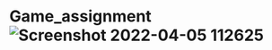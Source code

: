 # Game_assignment![Screenshot 2022-04-05 112625](https://user-images.githubusercontent.com/92322715/161689672-e5a935f8-c7ea-42f6-8908-714680293e38.png)
